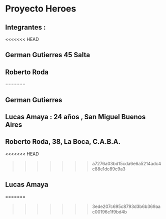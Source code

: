# Proyecto Heroes
## Integrantes :
<<<<<<< HEAD
## German Gutierres 45 Salta
## Roberto Roda
=======
## German Gutierres
## Lucas Amaya : 24 años , San Miguel Buenos Aires
## Roberto Roda, 38, La Boca, C.A.B.A.
<<<<<<< HEAD
>>>>>>> a7276a03bd15cda6e6a5214adc4c88e1dc89c9a3
## Lucas Amaya
=======

>>>>>>> 3ede207c695c8793d3b6b369aac00196c1f9bd4b
